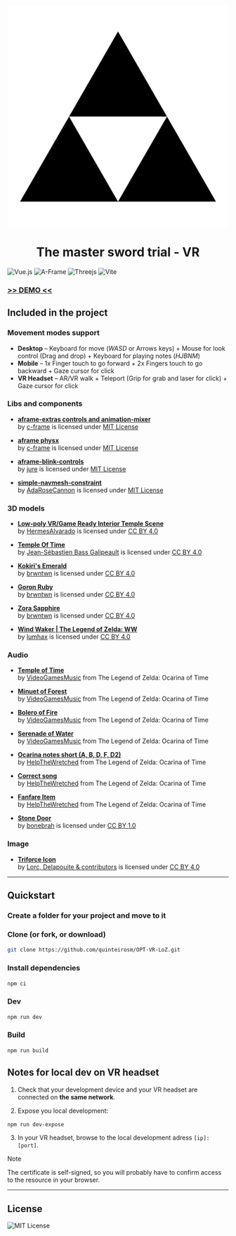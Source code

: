 <p align="center">
    <img src="public/assets/triforce.png" alt="TriforceLogo" align="center"/>
</p>
<h1 align="center">The master sword trial - VR</h1>

![Vue.js](https://img.shields.io/badge/vuejs-%2335495e.svg?style=for-the-badge&logo=vuedotjs&logoColor=%234FC08D)
![A-Frame](https://img.shields.io/badge/A%E2%80%93Frame-1.5-brightgreen?style=for-the-badge&labelColor=%23ef2d5e&color=%23ef2d5e)
![Threejs](https://img.shields.io/badge/threejs-black?style=for-the-badge&logo=three.js&logoColor=white)
![Vite](https://img.shields.io/badge/vite-%23646CFF.svg?style=for-the-badge&logo=vite&logoColor=white)

### [>> DEMO <<](https://vr49.onivers.com/miguel/)

## Included in the project

### Movement modes support

- **Desktop** – Keyboard for move (_WASD_ or Arrows keys) + Mouse for look control (Drag and drop) + Keyboard for playing notes (_HJBNM_)
- **Mobile** – 1x Finger touch to go forward + 2x Fingers touch to go backward + Gaze cursor for click
- **VR Headset** – AR/VR walk + Teleport (Grip for grab and laser for click) + Gaze cursor for click

### Libs and components

- [**aframe-extras controls and animation-mixer**](https://github.com/c-frame/aframe-extras) \
  by [c-frame](https://github.com/c-frame) is licensed under [MIT License](https://github.com/c-frame/aframe-extras/blob/master/LICENSE)

- [**aframe physx**](https://github.com/c-frame/physx) \
  by [c-frame](https://github.com/c-frame) is licensed under [MIT License](https://github.com/c-frame/aframe-extras/blob/master/LICENSE)

- [**aframe-blink-controls**](https://github.com/jure/aframe-blink-controls/) \
  by [jure](https://github.com/jure) is licensed under [MIT License](https://github.com/jure/aframe-blink-controls/blob/main/LICENSE)

- [**simple-navmesh-constraint**](https://github.com/AdaRoseCannon/aframe-xr-boilerplate) \
  by [AdaRoseCannon](https://github.com/AdaRoseCannon) is licensed under [MIT License](https://github.com/AdaRoseCannon/aframe-xr-boilerplate/blob/glitch/LICENSE)

### 3D models

- [**Low-poly VR/Game Ready Interior Temple Scene**](https://skfb.ly/owIUD) \
  by [HermesAlvarado](https://sketchfab.com/HermesAlvarado) is licensed under [CC BY 4.0](https://creativecommons.org/licenses/by/4.0/)

- [**Temple Of Time**](https://skfb.ly/6UVMx) \
  by [Jean-Sébastien Bass Galipeault](https://sketchfab.com/PomumCultor) is licensed under [CC BY 4.0](https://creativecommons.org/licenses/by/4.0/)

- [**Kokiri's Emerald**](https://sketchfab.com/3d-models/kokiris-emerald-bd37124c71754f3099b4b3ebb8e83170) \
  by [brwntwn](https://sketchfab.com/brwntwn) is licensed under [CC BY 4.0](https://creativecommons.org/licenses/by/4.0/)

- [**Goron Ruby**](https://sketchfab.com/3d-models/goron-ruby-60cf0566cc7f4ac185891bfa625d76ae) \
  by [brwntwn](https://sketchfab.com/brwntwn) is licensed under [CC BY 4.0](https://creativecommons.org/licenses/by/4.0/)

- [**Zora Sapphire**](https://sketchfab.com/3d-models/zora-sapphire-a98716a696ff4c4081c04ab39e90a5d2) \
  by [brwntwn](https://sketchfab.com/brwntwn) is licensed under [CC BY 4.0](https://creativecommons.org/licenses/by/4.0/)

- [**Wind Waker | The Legend of Zelda: WW**](https://sketchfab.com/3d-models/wind-waker-the-legend-of-zelda-ww-685c477c40bb4fa991ce701d443f4ed9) \
  by [lumhax](https://sketchfab.com/lumhax) is licensed under [CC BY 4.0](https://creativecommons.org/licenses/by/4.0/)

### Audio

- [**Temple of Time**](https://www.youtube.com/watch?v=ov7nj5RArTs&ab_channel=VideoGamesMusic) \
  by [VideoGamesMusic](https://www.youtube.com/@VideoGamesMusic_VGM) from The Legend of Zelda: Ocarina of Time

- [**Minuet of Forest**](https://www.youtube.com/watch?v=2Ko2-HaHLs0&ab_channel=VideoGamesMusic) \
  by [VideoGamesMusic](https://www.youtube.com/@VideoGamesMusic_VGM) from The Legend of Zelda: Ocarina of Time

- [**Bolero of Fire**](https://www.youtube.com/watch?v=zzxQZnj7sjU&ab_channel=VideoGamesMusic) \
  by [VideoGamesMusic](https://www.youtube.com/@VideoGamesMusic_VGM) from The Legend of Zelda: Ocarina of Time

- [**Serenade of Water**](https://www.youtube.com/watch?v=VprgK2FcadY&ab_channel=VideoGamesMusic) \
  by [VideoGamesMusic](https://www.youtube.com/@VideoGamesMusic_VGM) from The Legend of Zelda: Ocarina of Time

- [**Ocarina notes short (A, B, D, F, D2)**](https://noproblo.dayjo.org/ZeldaSounds/OOT/#Instruments) \
  by [HelpTheWretched](https://www.ZeldaSounds.com) from The Legend of Zelda: Ocarina of Time

- [**Correct song**](https://noproblo.dayjo.org/ZeldaSounds/OOT/#Menus_etc) \
  by [HelpTheWretched](https://www.ZeldaSounds.com) from The Legend of Zelda: Ocarina of Time

- [**Fanfare Item**](https://noproblo.dayjo.org/ZeldaSounds/OOT/#Weapons_and_Items) \
  by [HelpTheWretched](https://www.ZeldaSounds.com) from The Legend of Zelda: Ocarina of Time

- [**Stone Door**](https://opengameart.org/content/stone-door) \
  by [bonebrah](https://opengameart.org/users/bonebrah) is licensed under [CC BY 1.0](https://creativecommons.org/publicdomain/zero/1.0/)

### Image

- [**Triforce Icon**](https://icon-icons.com/icon/triforce/39449) \
  by [Lorc, Delapouite & contributors](https://icon-icons.com/users/V0FlbpEtoH55fqnf9aoeQ/icon-sets/) is licensed under [CC BY 4.0](https://creativecommons.org/licenses/by/4.0/)

---

## Quickstart

### Create a folder for your project and move to it

### Clone (or fork, or download)

```sh
git clone https://github.com/quinteirosm/OPT-VR-LoZ.git
```

### Install dependencies

```sh
npm ci
```

### Dev

```sh
npm run dev
```

### Build

```sh
npm run build
```

## Notes for local dev on VR headset

1. Check that your development device and your VR headset are connected on **the same network**.

2. Expose you local development:

```sh
npm run dev-expose
```

3. In your VR headset, browse to the local development adress `[ip]:[port]`.

> [!NOTE]  
> The certificate is self-signed, so you will probably have to confirm access to the resource in your browser.

---

## License

![MIT License](https://img.shields.io/badge/License-MIT-brightgreen?style=for-the-badge&color=%23262626)
